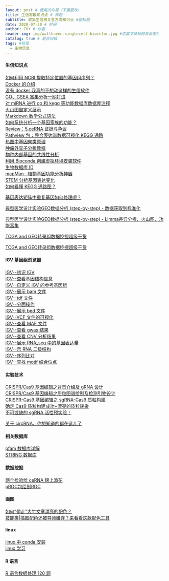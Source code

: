 ```yaml
---
layout: post # 使用的布局（不需要改）
title: 生信零散知识点 # 标题
subtitle: 收集生信相关各方面知识点 #副标题
date: 2020-07-30 # 时间
author: CHY # 作者
header-img: img/wallhaven-singlecell-bioinfor.jpg #这篇文章标题背景图片
catalog: true # 是否归档
tags: #标签
  - 生物信息
---
```


#### 生信知识点

[如何利用 NCBI 提取特定位置的基因组序列？](https://mp.weixin.qq.com/s/EC2BAbANFvscxnvu3QJC3Q)<br>
[Docker 的介绍](https://mp.weixin.qq.com/s/AswGCdIOQESDUMEumPT5nA)<br>
[没有 docker 我真的不想动这样的生信软件](https://mp.weixin.qq.com/s/9fKPn9YG3DjgcFK1aGQjwA)<br>
[GO、GSEA 富集分析一网打进](https://mp.weixin.qq.com/s/BCB16M4yI5Qa1tKyZy7WMg)<br>
[对 miRNA 进行 go 和 kegg 等功能数据库数据库注释](https://mp.weixin.qq.com/s/13m_XmSuFgiLvt3EQhJVOQ)<br>
[火山图自定义展示](https://mp.weixin.qq.com/s/CmuH2KfzEetazx8yCT3nEQ)<br>
[Markdown 数学公式语法](https://www.jianshu.com/p/e74eb43960a1)<br>
[如何系统分析一个基因家族的功能？](https://mp.weixin.qq.com/s/Q9nPLuLhyELGN93S8PqlxQ)<br>
[Review：5.ceRNA 证据与争议](https://mp.weixin.qq.com/s/NWx3WfAY6EnZDmEONxvbBA)<br>
[Pathview 包：整合表达谱数据可视化 KEGG 通路](https://mp.weixin.qq.com/s/M8NScOIcykzXfPa_dfCmDA)<br>
[热图中基因聚类原理](https://mp.weixin.qq.com/s/Rkb-PtyALhcsDMjx3xl4Ew)<br>
[肿瘤外显子分析教程](https://www.yuque.com/biotrainee/wes/kvlk06)<br>
[物种内部基因的共线性分析](https://mp.weixin.qq.com/s/PLUKR8_KXz6T9XSTHIVRjw)<br>
[利用 Bioconda 创建虚拟环境安装软件](https://mp.weixin.qq.com/s/yaUFXXAKVnKwanSAt68W3w)<br>
[生物数据库 ID](https://mp.weixin.qq.com/s/CLDHLcGQlqD4-8DikszHpg)<br>
[mapMan--植物基因功能分析神器](http://www.plabipd.de/portal/mercator-sequence-annotation)<br>
[STEM 分析基因表达变化](https://mp.weixin.qq.com/s/61RwxaOOwn-cAm5MFCu4ig)<br>
[如何看懂 KEGG 通路图？](https://mp.weixin.qq.com/s/CNtlEeKTHx1-oOBRZ3GOxg)<br>

[基因表达矩阵中重复基因如何处理呢？](https://mp.weixin.qq.com/s/iTL8BgJV9iWGO55XEVM6Mg)<br>

[典型医学设计实验GEO数据分析 (step-by-step) - 数据获取到标准化](https://mp.weixin.qq.com/s/Vn2OMa8zAiRzQh-f0tzYnQ)<br>

[典型医学设计实验GEO数据分析 (step-by-step) - Limma差异分析、火山图、功能富集](https://mp.weixin.qq.com/s/OXLXLCmCmyEfgCIQtjkyEA)<br>

[TCGA and GEO转录组数据挖掘超级干货](https://mp.weixin.qq.com/s/oSCddTLU-5LxpGY3PaM1zg)<br>

[TCGA and GEO转录组数据挖掘超级干货](https://mp.weixin.qq.com/s/oSCddTLU-5LxpGY3PaM1zg)<br>

#### IGV 基因组浏览器

[IGV--初识 IGV](https://mp.weixin.qq.com/s/v5soVJffS_Osu7k6rM1s9Q)<br>
[IGV--查看基因结构信息](https://mp.weixin.qq.com/s/uwmQQKxpbk3vSMwuQWLIKg)<br>
[IGV--自定义 IGV 的参考基因组](https://mp.weixin.qq.com/s/UbE4yoljdyNFJbTsLQznDQ)<br>
[IGV--展示 bam 文件](https://mp.weixin.qq.com/s/UDu5ezGX-kVwCUER74CFpQ)<br>
[IGV--tdf 文件](https://mp.weixin.qq.com/s/tg7O3iyQOug07cngdAeOhQ)<br>
[IGV--分面操作](https://mp.weixin.qq.com/s/sEuby7Nh-AmO58zBKyT5zg)<br>
[IGV--展示 bed 文件](https://mp.weixin.qq.com/s/cwBSMFHF7OLXpmkgn6FQLg)<br>
[IGV--VCF 文件的可视化](https://mp.weixin.qq.com/s/QpwO6hPZNtdhhg68TAr8yQ)<br>
[IGV--查看 MAF 文件](https://mp.weixin.qq.com/s/-9GlVwJjRpLcOJe2pusnbQ)<br>
[IGV--查看 gwas 结果](https://mp.weixin.qq.com/s/dwHGTcf2EnqHElKBRif7AA)<br>
[IGV--查看 CNV 分析结果](https://mp.weixin.qq.com/s/1R0hgbc6arKzDxMpl_eBhw)<br>
[IGV--展示 RNA_seq 中的基因表达量](https://mp.weixin.qq.com/s/2Il5-PiNI_PxuBBO3KHfzg)<br>
[IGV--示 RNA 二级结构](https://mp.weixin.qq.com/s/29Izo6NREde4Rq4Xg441Dg)<br>
[IGV--序列比对](https://mp.weixin.qq.com/s/iz7Jo9mbD_tgxHyfYRm4ZQ)<br>
[IGV--查找 motif 结合位点](https://mp.weixin.qq.com/s/bkV8vGwE5qAtLOWpDPvi7w)<br>

#### 实验技术

[CRISPR/Cas9 基因编辑之背景介绍及 gRNA 设计](https://mp.weixin.qq.com/s/LbjXC48vtEVewL5QK6eeBg)<br>
[CRISPR/Cas9 基因编辑之质粒图谱绘制及检测引物设计](https://mp.weixin.qq.com/s/ViPBa6P1_q0x9LfYrBhT8w)<br>
[CRISPR-Cas9 基因编辑之 sgRNA-Cas9 质粒构建](https://mp.weixin.qq.com/s/Cm8W6Hu6BuYiyZ1dDyI33w)<br>
[确定 Cas9 质粒构建成功+漂亮的质粒转染](https://mp.weixin.qq.com/s/YDRylzbhu0U0XxLjsfhCxg)<br>
[不可或缺的 sgRNA 活性预实验！](https://mp.weixin.qq.com/s/yX43f2YR8ufl7LfjLve05A)<br>

[关于 circRNA，你想知道的都在这儿了](https://mp.weixin.qq.com/s/dTVlPNi6PsgHYNdIbIBIww)<br>

#### 相关数据库

[pfam 数据库详解](https://mp.weixin.qq.com/s/V3QFSv0dQvhGBBoGUBKbqQ)<br>
[STRING 数据库](https://mp.weixin.qq.com/s/8TVn_fjKWkaaFRVfI5sagw)<br>

#### 数据挖掘

[两个检验给 ceRNA 锦上添花](https://mp.weixin.qq.com/s/INJRzC-0D4sEw0vkuNO9jw)<br>
[pROC包绘制ROC](https://mp.weixin.qq.com/s/eevhzj9M_AJW7VMyFkgDKA)<br>

#### 画图

[如何“偷走”大牛文章漂亮的配色？](https://mp.weixin.qq.com/s/VqGz_4mhwiovVw4r2SXjdg)<br>
[技能类|插图配色还被导师嫌弃？来看看这款配色工具](https://mp.weixin.qq.com/s/UY2EW4DZYh7aDq6h7FAm2A)<br>

#### linux

[linux 中 conda 安装](https://zhuanlan.zhihu.com/p/64930395)<br>
[linux 学习](http://www.ehbio.com/Bioinfo_bash_course/)<br>

#### R 语言

[R 语言数据处理 120 题](https://www.kesci.com/home/project/5f14ff3094d484002d28bbcb)<br>
